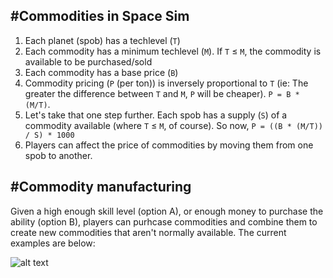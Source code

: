 #Commodities in Space Sim
----

1. Each planet (spob) has a techlevel (`T`)
2. Each commodity has a minimum techlevel (`M`). If `T` ≤ `M`, the commodity is available to be purchased/sold
3. Each commodity has a base price (`B`)
4. Commodity pricing (`P` (per ton)) is inversely proportional to `T` (ie: The greater the difference between `T` and `M`, `P` will be cheaper). `P = B * (M/T)`.
5. Let's take that one step further. Each spob has a supply (`S`) of a commodity available (where `T` ≤ `M`, of course). So now, `P = ((B * (M/T)) / S) * 1000`
6. Players can affect the price of commodities by moving them from one spob to another.

#Commodity manufacturing
----

Given a high enough skill level (option A), or enough money to purchase the ability (option B), players can purhcase commodities and combine them to create new commodities that aren't normally available. The current examples are below: 

![alt text](https://raw.github.com/nfreader/Space-Sim-Docs/master/manufacturing.png)
